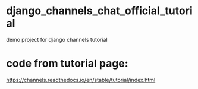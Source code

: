 # django_channels_chat_official_tutorial
demo project for django channels tutorial


# code from tutorial page:
https://channels.readthedocs.io/en/stable/tutorial/index.html

